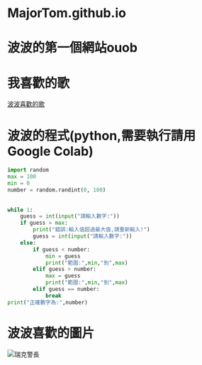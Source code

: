 # MajorTom.github.io

# 波波的第一個網站ouob

我喜歡的歌
=========
[波波喜歡的歌](https://www.youtube.com/watch?v=hPc7m1ffj3s)

波波的程式(python,需要執行請用Google Colab)
=========
```python
import random
max = 100
min = 0
number = random.randint(0, 100)
 
 
while 1:
    guess = int(input("請輸入數字:"))
    if guess > max:
        print("錯誤:輸入值超過最大值,請重新輸入!")
        guess = int(input("請輸入數字:"))
    else:
        if guess < number:
            min = guess
            print("範圍:",min,"到",max)
        elif guess > number:
            max = guess
            print("範圍:",min,"到",max)
        elif guess == number:
            break
print("正確數字為:",number)
```

# 波波喜歡的圖片
![瑞克警長](https://i.pinimg.com/originals/5a/bf/1d/5abf1d5725f05fdfa493d6afd2584343.jpg)
